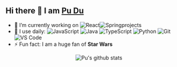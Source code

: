 ## Hi there 👋 I am [Pu Du](https://github.com/ipudu)

- 🔭 I’m currently working on ![React](https://img.shields.io/badge/-React-3b2e5a?style=flat&logo=react)![Spring](https://img.shields.io/badge/Spring-6DB33F?style=flat&logo=spring&logoColor=white)projects
- 🌱 I use daily:
  ![JavaScript](https://img.shields.io/badge/-JavaScript-black?style=flat&logo=javascript)
  ![Java](https://img.shields.io/badge/-Java-ED8B00?style=flat&logo=java)
  ![TypeScript](https://img.shields.io/badge/-TypeScript-black?style=flat&logo=typescript)
  ![Python](https://img.shields.io/badge/-Python-8fcfd1?style=flat&logo=Python)
  ![Git](https://img.shields.io/badge/-Git-black?style=flat&logo=git)
  ![VS Code](https://img.shields.io/badge/-VS%20Code-007ACC?style=flat&logo=visual-studio-code)
- ⚡ Fun fact: I am a huge fan of **Star Wars**

<p align="center">
  <img src="https://github-readme-stats.vercel.app/api?username=ipudu&show_icons=true&count_private=true&hide=contribs" alt="Pu's github stats">
</p>

